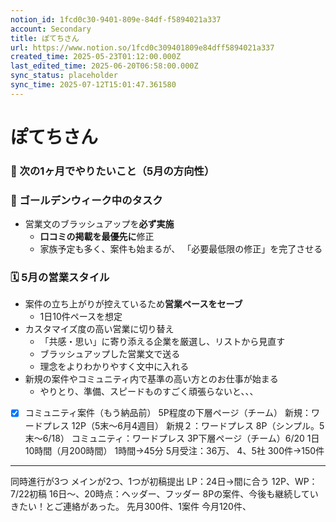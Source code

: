 ```yaml
---
notion_id: 1fcd0c30-9401-809e-84df-f5894021a337
account: Secondary
title: ぽてちさん
url: https://www.notion.so/1fcd0c309401809e84dff5894021a337
created_time: 2025-05-23T01:12:00.000Z
last_edited_time: 2025-06-20T06:58:00.000Z
sync_status: placeholder
sync_time: 2025-07-12T15:01:47.361580
---
```

# ぽてちさん

### 🔭 次の1ヶ月でやりたいこと（5月の方向性）
### 🔧 ゴールデンウィーク中のタスク
- 営業文のブラッシュアップを**必ず実施**
  - **口コミの掲載を最優先に**修正
  - 家族予定も多く、案件も始まるが、
「必要最低限の修正」を完了させる
### 🗓 5月の営業スタイル
- 案件の立ち上がりが控えているため**営業ペースをセーブ**
  - 1日10件ペースを想定
- カスタマイズ度の高い営業に切り替え
  - 「共感・思い」に寄り添える企業を厳選し、リストから見直す
  - ブラッシュアップした営業文で送る
  - 理念をよりわかりやすく文中に入れる
- 新規の案件やコミュニティ内で基準の高い方とのお仕事が始まる
  - やりとり、準備、スピードものすごく頑張らないと、、、
- [x] コミュニティ案件（もう納品前）
  5P程度の下層ページ（チーム）
新規：ワードプレス
  12P（5末〜6月4週目）
新規２：ワードプレス
  8P（シンプル。5末〜6/18）
コミュニティ：ワードプレス
  3P下層ページ（チーム）6/20
1日10時間（月200時間）
1時間→45分
5月受注：36万、
4、5社
300件→150件
---
同時進行が3つ
メインが2つ、1つが初稿提出
LP：24日→間に合う
12P、WP：7/22初稿
  16日〜、20時点：ヘッダー、フッダー
8Pの案件、今後も継続していきたい！とご連絡があった。
先月300件、1案件
今月120件、